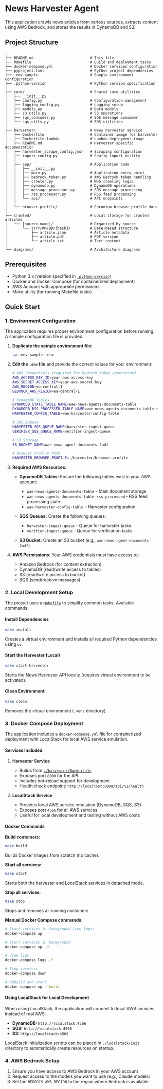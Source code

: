 # News Harvester Agent

This application crawls news articles from various sources, extracts content using AWS Bedrock, and stores the results in DynamoDB and S3.

## Project Structure

```
.
├── README.md                          # This file
├── Makefile                           # Build and deployment tasks
├── docker-compose.yml                 # Docker services configuration
├── pyproject.toml                     # Python project dependencies
├── .env-sample                        # Sample environment configuration
├── .python-version                    # Python version specification
│
├── core/                              # Shared core utilities
│   ├── __init__.py
│   ├── config.py                      # Configuration management
│   ├── logging_config.py              # Logging setup
│   ├── models.py                      # Data models
│   ├── s3_utils.py                    # S3 operations
│   ├── sqs_consumer.py                # SQS message consumer
│   └── sqs_utils.py                   # SQS utilities
│
├── harvester/                         # News harvester service
│   ├── Dockerfile                     # Container image for harvester
│   ├── Dockerfile.lambda              # Lambda deployment image
│   ├── README.md                      # Harvester-specific documentation
│   ├── harvester_scrape_config.json   # Scraping configuration
│   ├── import-config.py               # Config import utility
│   │
│   ├── app/                           # Application code
│   │   ├── __init__.py
│   │   ├── main.py                    # Application entry point
│   │   ├── bedrock_token.py           # AWS Bedrock token handling
│   │   ├── crawler.py                 # Web crawling logic
│   │   ├── dynamodb.py                # DynamoDB operations
│   │   ├── message_processor.py       # SQS message processing
│   │   ├── rss_processor.py           # RSS feed processing
│   │   └── api/                       # API endpoints
│   │
│   └── browser-profile/               # Chromium browser profile data
│
├── crawled/                           # Local storage for crawled articles
│   └── [source-name]/                 # Organized by source
│       └── YYYY/MM/DD/[hash]/         # Date-based structure
│           ├── article.json           # Article metadata
│           ├── article.pdf            # PDF version
│           └── article.txt            # Text content
│
└── diagrams/                          # Architecture diagrams
```

## Prerequisites

- Python 3.x (version specified in [`.python-version`](.python-version))
- Docker and Docker Compose (for containerized deployment)
- AWS Account with appropriate permissions
- Make utility (for running Makefile tasks)

## Quick Start

### 1. Environment Configuration

The application requires proper environment configuration before running. A sample configuration file is provided:

1. **Duplicate the sample environment file:**
   ```bash
   cp .env-sample .env
   ```

2. **Edit the `.env` file** and provide the correct values for your environment:

   ```bash
   # AWS Credentials (required for Bedrock token generation)
   AWS_ACCESS_KEY_ID=your-aws-access-key
   AWS_SECRET_ACCESS_KEY=your-aws-secret-key
   AWS_REGION=eu-central-1
   BEDROCK_AWS_REGION=eu-central-1

   # DynamoDB Tables
   DYNAMODB_STATE_TABLE_NAME=wae-news-agents-documents-table
   DYNAMODB_RSS_PROCESSED_TABLE_NAME=wae-news-agents-documents-table-rss-processed
   HARVESTER_CONFIG_TABLE=wae-harvester-config-table

   # SQS Queues
   HARVESTER_SQS_QUEUE_NAME=harvester-ingest-queue
   VERIFIER_SQS_QUEUE_NAME=verifier-ingest-queue

   # S3 Storage
   S3_BUCKET_NAME=wae-news-agent-documents-2a4f

   # Browser Profile Path
   HARVESTER_BROWSER_PROFILE=./harvester/browser-profile
   ```

3. **Required AWS Resources:**
   - **DynamoDB Tables:** Ensure the following tables exist in your AWS account:
     - `wae-news-agents-documents-table` - Main document storage
     - `wae-news-agents-documents-table-rss-processed` - RSS feed processing state
     - `wae-harvester-config-table` - Harvester configuration

   - **SQS Queues:** Create the following queues:
     - `harvester-ingest-queue` - Queue for harvester tasks
     - `verifier-ingest-queue` - Queue for verification tasks

   - **S3 Bucket:** Create an S3 bucket (e.g., `wae-news-agent-documents-2a4f`)

4. **AWS Permissions:** Your AWS credentials must have access to:
   - Amazon Bedrock (for content extraction)
   - DynamoDB (read/write access to tables)
   - S3 (read/write access to bucket)
   - SQS (send/receive messages)

### 2. Local Development Setup

The project uses a [`Makefile`](Makefile) to simplify common tasks. Available commands:

#### Install Dependencies
```bash
make install
```
Creates a virtual environment and installs all required Python dependencies using `uv`.

#### Start the Harvester (Local)
```bash
make start-harvester
```
Starts the News Harvester API locally (requires virtual environment to be activated).

#### Clean Environment
```bash
make clean
```
Removes the virtual environment (`.venv` directory).

### 3. Docker Compose Deployment

The application includes a [`docker-compose.yml`](docker-compose.yml) file for containerized deployment with LocalStack for local AWS service emulation.

#### Services Included

1. **Harvester Service**
   - Builds from [`./harvester/Dockerfile`](harvester/Dockerfile)
   - Exposes port `8000` for the API
   - Includes hot-reload support for development
   - Health check endpoint: `http://localhost:8000/api/v1/health`

2. **LocalStack Service**
   - Provides local AWS service emulation (DynamoDB, SQS, S3)
   - Exposes port `4566` for all AWS services
   - Useful for local development and testing without AWS costs

#### Docker Commands

**Build containers:**
```bash
make build
```
Builds Docker images from scratch (no cache).

**Start all services:**
```bash
make start
```
Starts both the harvester and LocalStack services in detached mode.

**Stop all services:**
```bash
make stop
```
Stops and removes all running containers.

**Manual Docker Compose commands:**
```bash
# Start services in foreground (see logs)
docker-compose up

# Start services in background
docker-compose up -d

# View logs
docker-compose logs -f

# Stop services
docker-compose down

# Rebuild and start
docker-compose up --build
```

#### Using LocalStack for Local Development

When using LocalStack, the application will connect to local AWS services instead of real AWS:

- **DynamoDB:** `http://localstack:4566`
- **SQS:** `http://localstack:4566`
- **S3:** `http://localstack:4566`

LocalStack initialization scripts can be placed in [`./localstack-init`](./localstack-init) directory to automatically create resources on startup.

### 4. AWS Bedrock Setup

1. Ensure you have access to AWS Bedrock in your AWS account
2. Request access to the models you want to use (e.g., Claude models)
3. Set the `BEDROCK_AWS_REGION` to the region where Bedrock is available

